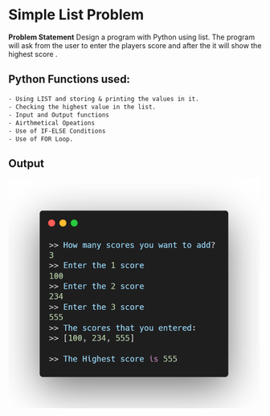 # Simple List Problem
**Problem Statement**
        Design a program with Python using list. The program will ask from the user to enter the players score and after the it will show the highest score . 

## Python Functions used:
    - Using LIST and storing & printing the values in it.
    - Checking the highest value in the list.
    - Input and Output functions
    - Airthmetical Opeations
    - Use of IF-ELSE Conditions
    - Use of FOR Loop.
    
## Output
<img src = "https://raw.githubusercontent.com/saswatsamal/Python-Projects/master/_images/8.png" width="500">